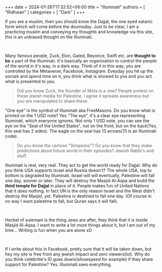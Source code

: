+++ 
date = 2024-01-26T17:32:52+06:00
title = "Illuminati"
authors = [ "Ridhwan" ]
categories = [ "Dark" ]
+++

If you are a muslim, then you should know the Dajjal, the one eyed satanic form which will come before the doomsday. Just to be clear, I am a practicing muslim and conveying my thoughts and knowledge via this site, this is an unbiased thought on the Illuminati.

<br>

Many famous people, Zuck, Elon, Gated, Beyonce, Swift etc. are **thought to be** a part of the Illuminati. It's basically an organization to control the people of the world in it's way, in a dark way. Think of it in this way, you are controlled by the Metaverse, Facebook, Instagram. Eveyday you hit up the socials and spend time on it, you think what is showed to you and you act what is presented to you.

>Did you know Zuck, the founder of Meta is a Jew? People protest on these jewish media for Palestine. I agree it spreads awareness but you are manipulated to share these.

"One eye" is the symbol of Illuminati aka FreeMasons. Do you know what is printed on the 1 USD note? Yes "The eye", it's a clear eye representing Illuminati, which everyone ignores. Not only 1 USD note, you can see the eye on the "Seal of the United States", not on the front, but on the back(Yes, this seal has 2 sides). The eagle on the seal has 13 arrows(13 is an Illuminati code).

>Do you know the cartoon "Simpsons"? Do you know that they make predictions about future world in their episodes? Jewish Rabbi's and stuff.

Illuminati is real, very real. They act to get the world ready for Dajjal. Why do you think USA supports Israel and Russia doesn't?
The whole USA, top to bottom is degraded by Illuminati. Israel will will eventually, Palestine will fall one day, sooner or later. They will destroy the Masjid Al-Aqsa and build the **third temple for Dajjal** in place of it. People makes fun of United Nations that it does nothing. In fact UN is the only reason Israel and the West didn't destroy the Masjid, yet. Palestine is destined to fall one day. (Of course in no way I want palestine to fall, but Quran says it will fall).

<br>

Heckel of sulemani is the thing Jews are after, they think that it is inside Masjid Al-Aqsa. I want to write a lot more things about it, but I am out of my time... Writing is fun when you are alone xD

<br>

If I write about this in Facebook, pretty sure that it will be taken down, but hey my site is free from any jewish impact and zero viewers(lol). Why do you think celebritie's ID goes down(ishowspeed for example) if they share support for Palestine? Yes. Illuminati sees everything.



